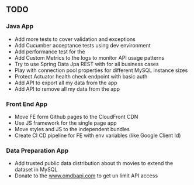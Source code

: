 ## TODO

### Java App

- Add more tests to cover validation and exceptions
- Add Cucumber acceptance tests using dev environment
- Add performance test for the
- Add Custom Metrics to the logs to monitor API usage patterns
- Try to use Spring Data Jpa REST with for all business cases
- Play with connection pool properties for different MySQL instance sizes
- Protect Actuator health check endpoint with basic auth
- Add API to export all my data from the app
- Add API to remove all my data from the app

### Front End App

- Move FE form Github pages to the CloudFront CDN
- Use JS framework for the single page app
- Move styles and JS to the independent bundles
- Create CI CD pipeline for FE with env variables (like Google Client Id)

### Data Preparation App

- Add trusted public data distribution about th movies to extend the dataset in MySQL
- Donate to the www.omdbapi.com to get un limit API access

